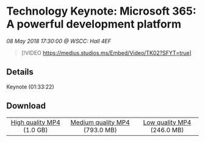 # Technology Keynote: Microsoft 365: A powerful development platform

*08 May 2018 17:30:00 @ WSCC: Hall 4EF*

> [!VIDEO https://medius.studios.ms/Embed/Video/TK02?SFYT=true]

## Details

Keynote (01:33:22)

## Download

||||
|:--:|:----:|:-:|
|[High quality MP4](https://sec.ch9.ms/ch9/aa4b/eb5a1091-7fd7-465f-a416-78b30174aa4b/TK02_high.mp4) (1.0 GB)|[Medium quality MP4](https://sec.ch9.ms/ch9/aa4b/eb5a1091-7fd7-465f-a416-78b30174aa4b/TK02_mid.mp4) (793.0 MB)|[Low quality MP4](https://sec.ch9.ms/ch9/aa4b/eb5a1091-7fd7-465f-a416-78b30174aa4b/TK02.mp4) (246.0 MB)|